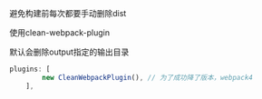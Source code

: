 避免构建前每次都要手动删除dist

使用clean-webpack-plugin

默认会删除output指定的输出目录

````javascript
plugins: [
        new CleanWebpackPlugin(), // 为了成功降了版本，webpack4
    ],
````